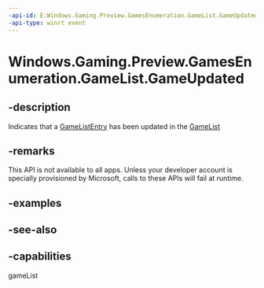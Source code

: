 ```yaml
---
-api-id: E:Windows.Gaming.Preview.GamesEnumeration.GameList.GameUpdated
-api-type: winrt event
---
```


<!-- Event syntax
static public event Windows.Gaming.Preview.GamesEnumeration.GameListChangedEventHandler GameUpdated
-->

# Windows.Gaming.Preview.GamesEnumeration.GameList.GameUpdated

## -description
Indicates that a [GameListEntry](gamelistentry.md) has been updated in the [GameList](gamelist.md)

## -remarks
This API is not available to all apps. Unless your developer account is specially provisioned by Microsoft, calls to these APIs will fail at runtime.

## -examples

## -see-also


## -capabilities
gameList
